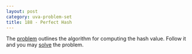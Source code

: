 ```yaml
---
layout: post
category: uva-problem-set
title: 188 - Perfect Hash
---
```


The
[problem](http://uva.onlinejudge.org/index.php?option=com_onlinejudge&Itemid=8&category=3&page=show_problem&problem=124)
outlines the algorithm for computing the hash value.
Follow it and you may
[solve](https://github.com/clchiou/uva-problem-set/blob/master/solved/188/188.cc)
the problem.
